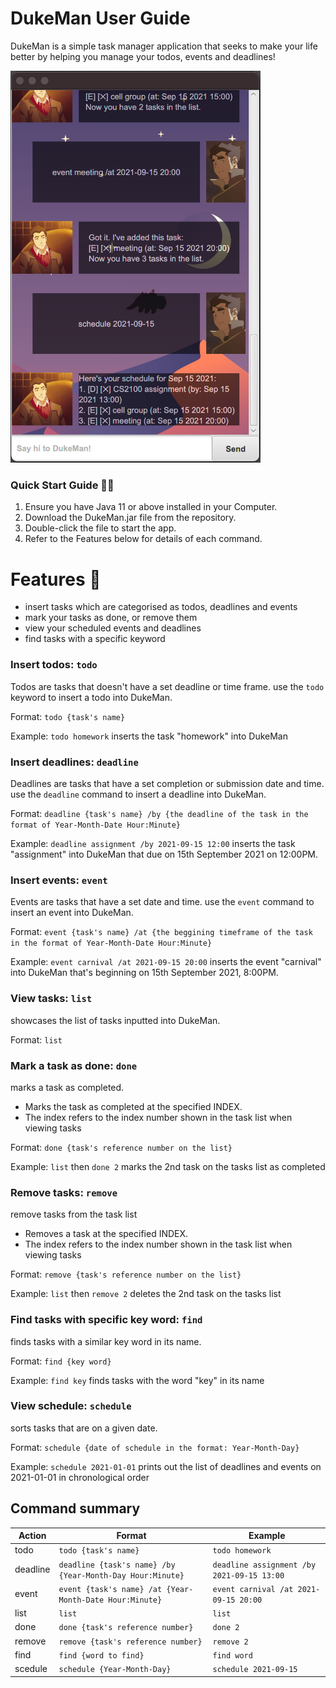 # DukeMan User Guide
DukeMan is a simple task manager application that seeks to make your life better by helping you manage your todos, events and deadlines!

<img src="https://github.com/Domszy/ip/blob/master/docs/Screenshot%20of%20DukeMan.png" width="400" >

### Quick Start Guide 🤘🏻
1. Ensure you have Java 11 or above installed in your Computer.
2. Download the DukeMan.jar file from the repository.
3. Double-click the file to start the app. 
4. Refer to the Features below for details of each command.

# Features 🤖
* insert tasks which are categorised as todos, deadlines and events
* mark your tasks as done, or remove them
* view your scheduled events and deadlines 
* find tasks with a specific keyword

### Insert todos: `todo`
Todos are tasks that doesn't have a set deadline or time frame. use the `todo` keyword to insert a todo into DukeMan. 

Format: `todo {task's name}`

Example: `todo homework` inserts the task "homework" into DukeMan


### Insert deadlines: `deadline`
Deadlines are tasks that have a set completion or submission date and time. use the `deadline` command to insert a deadline into DukeMan.

Format: `deadline {task's name} /by {the deadline of the task in the format of Year-Month-Date Hour:Minute}`

Example: `deadline assignment /by 2021-09-15 12:00` inserts the task "assignment" into DukeMan that due on 15th September 2021 on 12:00PM.


### Insert events: `event`
Events are tasks that have a set date and time. use the `event` command to insert an event into DukeMan.

Format: `event {task's name} /at {the beggining timeframe of the task in the format of Year-Month-Date Hour:Minute}`

Example: `event carnival /at 2021-09-15 20:00` inserts the event "carnival" into DukeMan that's beginning on 15th September 2021, 8:00PM.


### View tasks: `list`
showcases the list of tasks inputted into DukeMan. 

Format: `list`


### Mark a task as done: `done`
marks a task as completed. 
* Marks the task as completed at the specified INDEX.
* The index refers to the index number shown in the task list when viewing tasks

Format: `done {task's reference number on the list}`

Example: `list` then `done 2` marks the 2nd task on the tasks list as completed


### Remove tasks: `remove`
remove tasks from the task list
* Removes a task at the specified INDEX.
* The index refers to the index number shown in the task list when viewing tasks

Format: `remove {task's reference number on the list}`

Example: `list` then `remove 2` deletes the 2nd task on the tasks list


### Find tasks with specific key word: `find`
finds tasks with a similar key word in its name. 

Format: `find {key word}`

Example: `find key` finds tasks with the word "key" in its name


### View schedule: `schedule`
sorts tasks that are on a given date.

Format: `schedule {date of schedule in the format: Year-Month-Day}`

Example: `schedule 2021-01-01` prints out the list of deadlines and events on 2021-01-01 in chronological order

## Command summary
Action | Format | Example
------------ | ------------- | -------------
todo | `todo {task's name}` | `todo homework`
deadline | `deadline {task's name} /by {Year-Month-Day Hour:Minute}` | `deadline assignment /by 2021-09-15 13:00`
event | `event {task's name} /at {Year-Month-Date Hour:Minute}` | `event carnival /at 2021-09-15 20:00`
list | `list` | `list`
done | `done {task's reference number}` | `done 2`
remove | `remove {task's reference number}` | `remove 2`
find | `find {word to find}` | `find word`
scedule | `schedule {Year-Month-Day}` | `schedule 2021-09-15`
